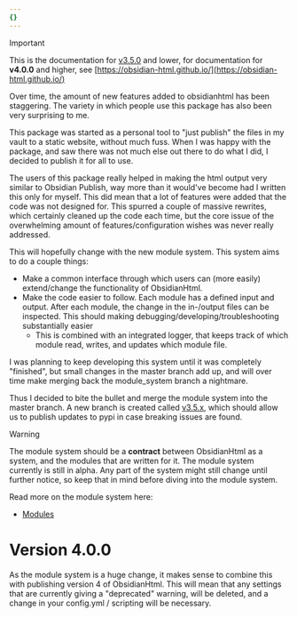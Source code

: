 ```yaml
---
{}
---
```

   
>[!important]   
> This is the documentation for [v3.5.0](../Changelog/v3.5.0.md) and lower, for documentation for **v4.0.0** and higher, see [https://obsidian-html.github.io/](https://obsidian-html.github.io/)   
   
Over time, the amount of new features added to obsidianhtml has been staggering. The variety in which people use this package has also been very surprising to me.   
   
This package was started as a personal tool to "just publish" the files in my vault to a static website, without much fuss. When I was happy with the package, and saw there was not much else out there to do what I did, I decided to publish it for all to use.   
   
The users of this package really helped in making the html output very similar to Obsidian Publish, way more than it would've become had I written this only for myself. This did mean that a lot of features were added that the code was not designed for. This spurred a couple of massive rewrites, which certainly cleaned up the code each time, but the core issue of the overwhelming amount of features/configuration wishes was never really addressed.   
   
This will hopefully change with the new module system. This system aims to do a couple things:   
   
   
- Make a common interface through which users can (more easily) extend/change the functionality of ObsidianHtml.   
- Make the code easier to follow. Each module has a defined input and output. After each module, the change in the in-/output files can be inspected. This should making debugging/developing/troubleshooting substantially easier   
	- This is combined with an integrated logger, that keeps track of which module read, writes, and updates which module file.   
   
I was planning to keep developing this system until it was completely "finished", but small changes in the master branch add up, and will over time make merging back the module_system branch a nightmare.   
   
Thus I decided to bite the bullet and merge the module system into the master branch. A new branch is created called [v3.5.x](https://github.com/obsidian-html/obsidian-html/tree/v3.5.x), which should allow us to publish updates to pypi in case breaking issues are found.   
   
>[!warning]   
>The module system should be a **contract** between ObsidianHtml as a system, and the modules that are written for it. The module system currently is still in alpha. Any part of the system might still change until further notice, so keep that in mind before diving into the module system.   
   
Read more on the module system here:   
   
- [Modules](../Configurations/Extending%20ObsidianHtml/Modules.md)   
   
# Version 4.0.0   
As the module system is a huge change, it makes sense to combine this with publishing version 4 of ObsidianHtml. This will mean that any settings that are currently giving a "deprecated" warning, will be deleted, and a change in your config.yml / scripting will be necessary.